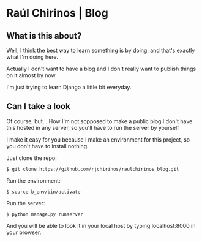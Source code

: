 # Raúl Chirinos | Blog

## What is this about?
Well, I think the best way to learn something is by doing, and that's exactly what I'm doing here.

Actually I don't want to have a blog and I don't really want to publish things on it almost by now.

I'm just trying to learn Django a little bit everyday.

## Can I take a look
Of course, but... How I'm not sopposed to make a public blog I don't have this hosted in any server, so you'll have to run the server by yourself

I make it easy for you because I make an environment for this project, so you don't have to install nothing.

Just clone the repo:

    $ git clone https://github.com/rjchirinos/raulchirinos_blog.git

Run the environment:

    $ source b_env/bin/activate

Run the server:

    $ python manage.py runserver

And you will be able to look it in your local host by typing localhost:8000 in your browser.

